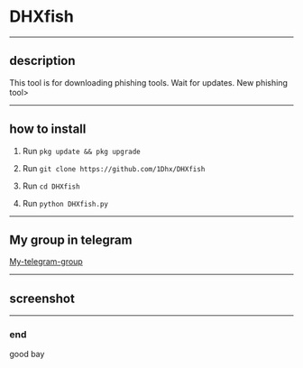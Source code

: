 # DHXfish
___
## description
This tool is for downloading phishing tools. Wait for updates. New phishing tool>
___
## how to install
1. Run `pkg update && pkg upgrade`

1. Run `git clone https://github.com/1Dhx/DHXfish`

1. Run `cd DHXfish`

1. Run `python DHXfish.py`

___
## My group in telegram
[My-telegram-group](https://t.me/DHXfollowers)
___
## screenshot

___

### end
good bay
